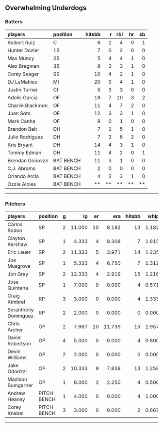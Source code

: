 ## Overwhelming Underdogs

### Batters

 
|players          |position  | hitsbb|  r| rbi| hr| sb| 
|:----------------|:---------|------:|--:|---:|--:|--:| 
|Keibert Ruiz     |C         |      6|  1|   4|  0|  1| 
|Hunter Dozier    |1B        |      7|  0|   2|  0|  0| 
|Max Muncy        |2B        |      5|  4|   4|  1|  0| 
|Alex Bregman     |3B        |      8|  3|   3|  1|  0| 
|Corey Seager     |SS        |     10|  4|   2|  1|  0| 
|DJ LeMahieu      |MI        |     20|  9|   4|  1|  0| 
|Justin Turner    |CI        |      5|  3|   3|  0|  0| 
|Adolis Garcia    |OF        |     18|  7|  10|  3|  2| 
|Charlie Blackmon |OF        |     11|  4|   7|  2|  0| 
|Juan Soto        |OF        |     12|  3|   3|  1|  0| 
|Mark Canha       |OF        |      8|  0|   1|  0|  0| 
|Brandon Belt     |DH        |      7|  1|   5|  1|  0| 
|Julio Rodriguez  |DH        |      7|  3|   6|  2|  0| 
|Kris Bryant      |DH        |     14|  4|   3|  1|  0| 
|Tommy Edman      |DH        |     11|  4|   2|  0|  1| 
|Brendan Donovan  |BAT BENCH |     11|  3|   1|  0|  0| 
|C.J. Abrams      |BAT BENCH |      2|  0|   0|  0|  0| 
|Orlando Arcia    |BAT BENCH |      4|  2|   3|  1|  0| 
|Ozzie Albies     |BAT BENCH |     **| **|  **| **| **| 

* * *

### Pitchers

 
|players              |position    |  g|     ip| er|    era| hitsbb|  whip| so|  w| sv| 
|:--------------------|:-----------|--:|------:|--:|------:|------:|-----:|--:|--:|--:| 
|Carlos Rodon         |SP          |  2| 11.000| 10|  8.182|     13| 1.182| 17|  0|  0| 
|Clayton Kershaw      |SP          |  1|  4.333|  4|  8.308|      7| 1.615|  6|  0|  0| 
|Eric Lauer           |SP          |  2| 11.333|  5|  3.971|     14| 1.235|  7|  0|  0| 
|Joe Musgrove         |SP          |  1|  5.333|  4|  6.750|      7| 1.312|  4|  0|  0| 
|Jon Gray             |SP          |  2| 12.333|  4|  2.919|     15| 1.216| 13|  1|  0| 
|Jose Quintana        |SP          |  1|  7.000|  0|  0.000|      4| 0.571|  4|  1|  0| 
|Craig Kimbrel        |RP          |  3|  3.000|  0|  0.000|      4| 1.333|  2|  0|  2| 
|Seranthony Dominguez |RP          |  2|  2.000|  0|  0.000|      0| 0.000|  3|  0|  1| 
|Chris Archer         |OP          |  2|  7.667| 10| 11.739|     15| 1.957|  7|  0|  0| 
|David Robertson      |OP          |  4|  5.000|  0|  0.000|      4| 0.800|  5|  1|  2| 
|Devin Williams       |OP          |  2|  2.000|  0|  0.000|      0| 0.000|  4|  0|  0| 
|Jake Odorizzi        |OP          |  2| 10.333|  9|  7.839|     13| 1.258|  7|  0|  0| 
|Madison Bumgarner    |OP          |  1|  8.000|  2|  2.250|      4| 0.500|  9|  1|  0| 
|Andrew Heaney        |PITCH BENCH |  1|  4.000|  0|  0.000|      4| 1.000|  4|  0|  0| 
|Corey Knebel         |PITCH BENCH |  3|  3.000|  0|  0.000|      2| 0.667|  3|  0|  0| 


* * *


